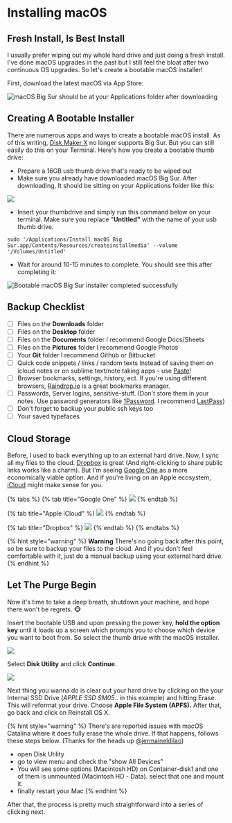 # Installing macOS

## Fresh Install, Is Best Install

I usually prefer wiping out my whole hard drive and just doing a fresh install. I've done macOS upgrades in the past but I still feel the bloat after two continuous OS upgrades. So let's create a bootable macOS installer!

First, download the latest macOS via App Store:

![macOS Big Sur should be at your Applications folder after downloading](../.gitbook/assets/screen-shot-2020-12-20-at-3.53.47-pm.png)

## Creating A Bootable Installer

There are numerous apps and ways to create a bootable macOS install. As of this writing, [Disk Maker X](https://diskmakerx.com/) no longer supports Big Sur. But you can still easily do this on your Terminal. Here's how you create a bootable thumb drive:

* Prepare a 16GB usb thumb drive that's ready to be wiped out
* Make sure you already have downloaded macOS Big Sur. After downloading, It should be sitting on your Applications folder like this:

![](../.gitbook/assets/screen-shot-2020-12-20-at-4.02.00-pm.png)

* Insert your thumbdrive and simply run this command below on your terminal. Make sure you replace "**Untitled"** with the name of your usb thumb drive.

```text
sudo '/Applications/Install macOS Big Sur.app/Contents/Resources/createinstallmedia' --volume '/Volumes/Untitled'
```

* Wait for around 10-15 minutes to complete. You should see this after completing it:

![Bootable macOS Big Sur installer completed successfully](../.gitbook/assets/screen-shot-2020-12-20-at-4.19.44-pm.png)

## Backup Checklist

* [ ] Files on the **Downloads** folder
* [ ] Files on the **Desktop** folder
* [ ] Files on the **Documents** folder I recommend Google Docs/Sheets
* [ ] Files on the **Pictures** folder  I recommend Google Photos
* [ ] Your **Git** folder I recommend Github or Bitbucket
* [ ] Quick code snippets / links / random texts  Instead of saving them on icloud notes or on sublime text/note taking apps - use [Paste](https://pasteapp.me/)! 
* [ ] Browser bookmarks, settings, history, ect.   If you're using different browsers, [Raindrop.io](https://raindrop.io/) is a great bookmarks manager.
* [ ] Passwords, Server logins, sensitive-stuff.  \(Don't store them in your notes. Use password generators like [1Password](https://1password.com/). I recommend [LastPass](https://www.lastpass.com/)\)
* [ ] Don't forget to backup your public ssh keys too
* [ ] Your saved typefaces

## Cloud Storage

Before, I used to back everything up to an external hard drive. Now, I sync all my files to the cloud. [Dropbox](https://www.dropbox.com/) is great \(And right-clicking to share public links works like a charm\). But I'm seeing [Google One ](https://one.google.com/)as a more economically viable option. And if you're living on an Apple ecosystem, [iCloud](https://www.apple.com/ph/icloud/) might make sense for you. 

{% tabs %}
{% tab title="Google One" %}
![](../.gitbook/assets/image%20%2810%29.png)
{% endtab %}

{% tab title="Apple iCloud" %}
![](../.gitbook/assets/image%20%287%29.png)
{% endtab %}

{% tab title="Dropbox" %}
![](../.gitbook/assets/image%20%286%29.png)
{% endtab %}
{% endtabs %}

{% hint style="warning" %}
**Warning** There's no going back after this point, so be sure to backup your files to the cloud. And if you don't feel comfortable with it, just do a manual backup using your external hard drive.
{% endhint %}

## Let The Purge Begin

Now it's time to take a deep breath, shutdown your machine, and hope there won't be regrets. 🐵

Insert the bootable USB and upon pressing the power key, **hold the option key** until it loads up a screen which prompts you to choose which device you want to boot from. So select the thumb drive with the macOS installer.

![](../.gitbook/assets/image%20%282%29.png)

Select **Disk Utility** and click **Continue**. 

![](../.gitbook/assets/testestest.png)

Next thing you wanna do is clear out your hard drive by clicking on the your Internal SSD Drive \(_APPLE SSD SM05_.. in this example\) and hitting Erase. This will reformat your drive. Choose **Apple File System \(APFS\).** After that, go back and click on Reinstall OS X.

{% hint style="warning" %}
There's are reported issues with macOS Catalina where it does fully erase the whole drive. If that happens, follows these steps below. \(Thanks for the heads up [@jermaineldilao](https://jermainedilao.github.io/)\)

* open Disk Utility
* go to view menu and check the "show All Devices"
* You will see some options \(Macintosh HD\) on Container-disk1 and one of them is unmounted \(Macintosh HD - Data\). select that one and mount it.
* finally restart your Mac
{% endhint %}

After that, the process is pretty much straightforward into a series of clicking next.

